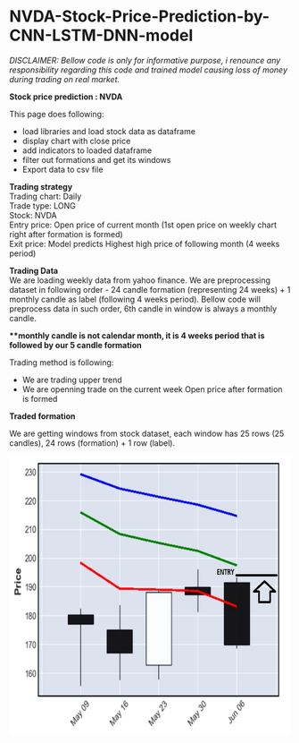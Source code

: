 # NVDA-Stock-Price-Prediction-by-CNN-LSTM-DNN-model
<i>DISCLAIMER:
Bellow code is only for informative purpose, i renounce any responsibility regarding this code and trained model causing loss of money during trading on real market.</i>

<b>Stock price prediction : NVDA</b>

This page does following:

- load libraries and load stock data as dataframe<br>
- display chart with close price<br>
- add indicators to loaded dataframe<br>
- filter out formations and get its windows<br>
- Export data to csv file<br>

<b>Trading strategy</b><br>
Trading chart: Daily<br>
Trade type: LONG<br>
Stock: NVDA<br>
Entry price: Open price of current month (1st open price on weekly chart right after formation is formed)<br>
Exit price: Model predicts Highest high price of following month (4 weeks period)<br>

<b>Trading Data</b><br>
We are loading weekly data from yahoo finance. We are preprocessing dataset in following order - 24 candle formation (representing 24 weeks) + 1 monthly candle as label (following 4 weeks period). Bellow code will preprocess data in such order, 6th candle in window is always a monthly candle.

<b>**monthly candle is not calendar month, it is 4 weeks period that is followed by our 5 candle formation</b>

Trading method is following:

- We are trading upper trend
- We are openning trade on the current week Open price after formation is formed

<b>Traded formation</b><br>


We are getting windows from stock dataset, each window has 25 rows (25 candles), 24 rows (formation) + 1 row (label).

<img src='Formation_NVDA.jpg' width=600, height='500'>
